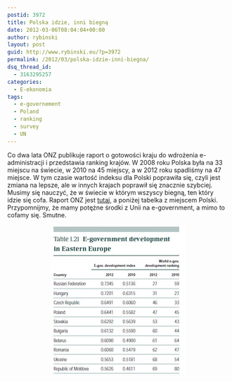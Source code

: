 ```yaml
---
postid: 3972
title: Polska idzie, inni biegną
date: 2012-03-06T08:04:04+00:00
author: rybinski
layout: post
guid: http://www.rybinski.eu/?p=3972
permalink: /2012/03/polska-idzie-inni-biegna/
dsq_thread_id:
  - 3163295257
categories:
  - E-ekonomia
tags:
  - e-governement
  - Poland
  - ranking
  - survey
  - UN
---
```

Co dwa lata ONZ publikuje raport o gotowości kraju do wdrożenia e-administracji i przedstawia ranking krajów. W 2008 roku Polska była na 33 miejscu na świecie, w 2010 na 45 miejscy, a w 2012 roku spadliśmy na 47 miejsce. W tym czasie wartość indeksu dla Polski poprawiła się, czyli jest zmiana na lepsze, ale w innych krajach poprawił się znacznie szybciej. Musimy się nauczyć, że w świecie w którym wszyscy biegną, ten który idzie się cofa. Raport ONZ jest [tuta](http://resources.rybinski.eu/resources/viewResource:b9479b6a-6759-11e1-b0f4-001b24eff4d8)j, a poniżej tabelka z miejscem Polski. Przypomnijmy, że mamy potężne środki z Unii na e-government, a mimo to cofamy się. Smutne.

<p style="text-align: center;">
  <a href="/uploads/2012/03/UN_egov_2012.jpg"><img class="size-full wp-image-3973 aligncenter" title="UN_egov_2012" src="/uploads/2012/03/UN_egov_2012.jpg" alt="" width="308" height="341" /></a>
</p>

 

 
